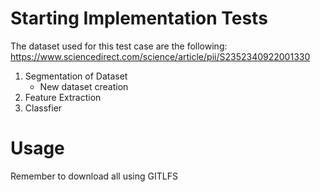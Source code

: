 # Starting Implementation Tests

The dataset used for this test case are the following: 
https://www.sciencedirect.com/science/article/pii/S2352340922001330

1. Segmentation of Dataset
    - New dataset creation
2. Feature Extraction
3. Classfier

# Usage

Remember to download all using GITLFS